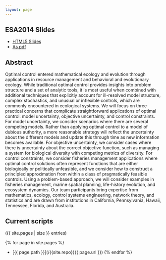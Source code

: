 ```yaml
---
layout: page
---
```


ESA2014 Slides
--------------

- [HTML5 Slides](http://www.carlboettiger.info/pdg_control/presentation.html)
- [As pdf](http://www.carlboettiger.info/pdg_control/presentation.pdf)

Abstract
--------

Optimal control entered mathematical ecology and evolution through applications in resource management and behavioral and evolutionary ecology. While traditional optimal control provides insights into problem structure and a set of analytic tools, it is most useful when combined with additional techniques that explicitly account for ill-resolved model structure, complex stochastics, and unusual or inflexible controls, which are commonly encountered in ecological systems. We will focus on three practical concerns that complicate straightforward applications of optimal control: model uncertainty, objective uncertainty, and control constraints. For model uncertainty, we consider scenarios where there are several competing models. Rather than applying optimal control to a model of dubious authority, a more reasonable strategy will reflect the uncertainty about the different models and update this through time as new information becomes available. For objective uncertainty, we consider cases where there is uncertainty about the correct objective function, such as managing a system for biological diversity with competing metrics of diversity. For control constraints, we consider fisheries management applications where optimal control solutions often represent functions that are either biologically or politically unfeasible, and we consider how to construct a principled approximation from within a class of pragmatically feasible controls. Using a problem-based approach, we will consider examples in fisheries management, marine spatial planning, life-history evolution, and ecosystem dynamics. Our team participants bring expertise from mathematics, ecology, control systems engineering, network theory, and statistics and are drawn from institutions in California, Pennsylvania, Hawaii, Tennessee, Florida, and Australia.


Current scripts
---------------

({{ site.pages | size }} entries)

{% for page in site.pages %}
- [{{ page.path }}](/{{site.repo}}{{ page.url }})
{% endfor %}

